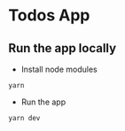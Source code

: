 # Todos App

## Run the app locally

- Install node modules

```
yarn
```

- Run the app

```
yarn dev
```
